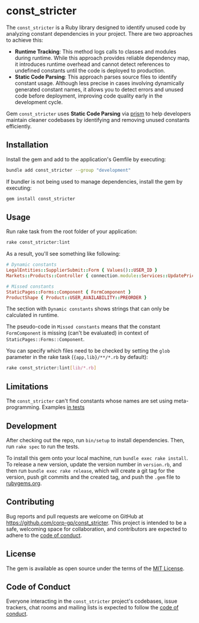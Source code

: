 # const_stricter

The `const_stricter` is a Ruby library designed to identify unused code by analyzing constant dependencies in your project. There are two approaches to achieve this:

- **Runtime Tracking**: This method logs calls to classes and modules during runtime. While this approach provides reliable dependency map, it introduces runtime overhead and cannot detect references to undefined constants until the code is deployed to production.
- **Static Code Parsing**: This approach parses source files to identify constant usage. Although less precise in cases involving dynamically generated constant names, it allows you to detect errors and unused code before deployment, improving code quality early in the development cycle.

Gem `const_stricter` uses **Static Code Parsing** via [prism](https://github.com/ruby/prism) to help developers maintain cleaner codebases by identifying and removing unused constants efficiently.

## Installation

Install the gem and add to the application's Gemfile by executing:
```bash
bundle add const_stricter --group "development"
```

If bundler is not being used to manage dependencies, install the gem by executing:
```bash
gem install const_stricter
```

## Usage

Run rake task from the root folder of your application:
```bash
rake const_stricter:lint
```

As a result, you'll see something like following:
```ruby
# Dynamic constants                                                            
LegalEntities::SupplierSubmit::Form { Values()::USER_ID }
Markets::Products::Controller { connection.module::Services::UpdatePrices }

# Missed constants                                                             
StaticPages::Forms::Component { FormComponent }
ProductShape { Product::USER_AVAILABILITY::PREORDER }
```

The section with `Dynamic constants` shows strings that can only be calculated in runtime.

The pseudo-code in `Missed constants` means that the constant `FormComponent` is missing (can't be evaluated) in context of `StaticPages::Forms::Component`.

You can specify which files need to be checked by setting the `glob` parameter in the rake task (`{app,lib}/**/*.rb` by default):
```bash
rake const_stricter:lint[lib/*.rb]
```

## Limitations

The `const_stricter` can't find constants whose names are set using meta-programming. Examples [in tests](spec/const_stricter/dynamic_spec.rb)

## Development

After checking out the repo, run `bin/setup` to install dependencies. Then, run `rake spec` to run the tests.

To install this gem onto your local machine, run `bundle exec rake install`. To release a new version, update the version number in `version.rb`, and then run `bundle exec rake release`, which will create a git tag for the version, push git commits and the created tag, and push the `.gem` file to [rubygems.org](https://rubygems.org).

## Contributing

Bug reports and pull requests are welcome on GitHub at https://github.com/corp-gp/const_stricter. This project is intended to be a safe, welcoming space for collaboration, and contributors are expected to adhere to the [code of conduct](https://github.com/corp-gp/const_stricter/blob/master/CODE_OF_CONDUCT.md).

## License

The gem is available as open source under the terms of the [MIT License](https://opensource.org/licenses/MIT).

## Code of Conduct

Everyone interacting in the `const_stricter` project's codebases, issue trackers, chat rooms and mailing lists is expected to follow the [code of conduct](https://github.com/corp-gp/const_stricter/blob/master/CODE_OF_CONDUCT.md).
